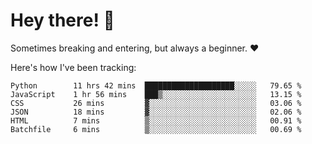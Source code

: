 # Hey there! 👋
Sometimes breaking and entering, but always a beginner. ❤️

Here's how I've been tracking:
<!--START_SECTION:waka-->

```text
Python        11 hrs 42 mins  ████████████████████░░░░░   79.65 %
JavaScript    1 hr 56 mins    ███▒░░░░░░░░░░░░░░░░░░░░░   13.15 %
CSS           26 mins         ▓░░░░░░░░░░░░░░░░░░░░░░░░   03.06 %
JSON          18 mins         ▓░░░░░░░░░░░░░░░░░░░░░░░░   02.06 %
HTML          7 mins          ▒░░░░░░░░░░░░░░░░░░░░░░░░   00.91 %
Batchfile     6 mins          ▒░░░░░░░░░░░░░░░░░░░░░░░░   00.69 %
```

<!--END_SECTION:waka-->
